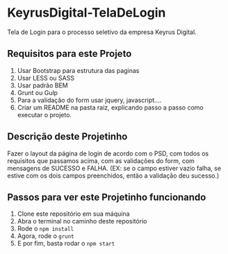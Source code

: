 # KeyrusDigital-TelaDeLogin
Tela de Login para o processo seletivo da empresa Keyrus Digital.

## Requisitos para este Projeto
1. Usar Bootstrap para estrutura das paginas
2. Usar LESS ou SASS
3. Usar padrão BEM
4. Grunt ou Gulp
5. Para a validação do form usar jquery, javascript....
6. Criar um README na pasta raiz, explicando passo a passo como executar o
projeto.

## Descrição deste Projetinho
Fazer o layout da página de login de acordo com o PSD, com todos os requisitos
que passamos acima, com as validações do form, com mensagens de SUCESSO e FALHA.
(EX: se o campo estiver vazio falha, se estive com os dois campos preenchidos,
então a validação deu sucesso.)

## Passos para ver este Projetinho funcionando
1. Clone este repositório em sua máquina
2. Abra o terminal no caminho deste repositório
3. Rode o `npm install`
4. Agora, rode o `grunt`
5. E por fim, basta rodar o `npm start`
